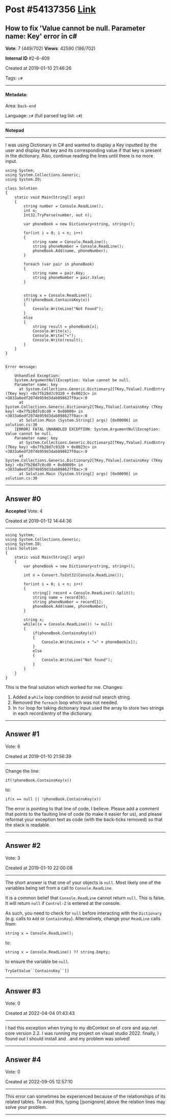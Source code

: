
# Post \#54137356 [Link](https://stackoverflow.com/questions/54137356/)

## How to fix 'Value cannot be null. Parameter name: Key' error in c#

**Vote**: 7 (449/702) **Views**: 42590 (186/702) 

**Internal ID** \#2-6-409

Created at 2019-01-10 21:46:26

Tags: `c#`

----------

#### Metadata:

Area: `Back-end`

Language: `c#` (full parsed tag list: `c#`)

----------

**Notepad**


----------

I was using Dictionary in C# and wanted to display a Key inputted by the user and display that key and its corresponding value if that key is present in the dictionary. Also, continue reading the lines until there is no more input.

```
using System;
using System.Collections.Generic;
using System.IO;

class Solution 
{
    static void Main(String[] args) 
    {
        string number = Console.ReadLine();
        int n;
        Int32.TryParse(number, out n);

        var phoneBook = new Dictionary<string, string>();

        for(int i = 0; i < n; i++)
        {
            string name = Console.ReadLine();
            string phoneNumber = Console.ReadLine();
            phoneBook.Add(name, phoneNumber);
        }

        foreach (var pair in phoneBook)
        {
            string name = pair.Key;
            string phoneNumber = pair.Value;
        }


        string x = Console.ReadLine();
        if(!phoneBook.ContainsKey(x))
        {
            Console.WriteLine("Not Found");
        }
        else
        {
            string result = phoneBook[x];
            Console.Write(x);
            Console.Write("=");
            Console.Write(result);
        }
    }
}


Error message:

    Unhandled Exception:
    System.ArgumentNullException: Value cannot be null.
    Parameter name: key
      at System.Collections.Generic.Dictionary2[TKey,TValue].FindEntry (TKey key) <0x7fb28d7c9320 + 0x0023c> in <3833a6edf2074b959d3dab898627f0ac>:0 
      at System.Collections.Generic.Dictionary2[TKey,TValue].ContainsKey (TKey key) <0x7fb28d7c8cd0 + 0x00009> in <3833a6edf2074b959d3dab898627f0ac>:0 
      at Solution.Main (System.String[] args) [0x00096] in solution.cs:30 
    [ERROR] FATAL UNHANDLED EXCEPTION: System.ArgumentNullException: Value cannot be null.
    Parameter name: key
      at System.Collections.Generic.Dictionary2[TKey,TValue].FindEntry (TKey key) <0x7fb28d7c9320 + 0x0023c> in <3833a6edf2074b959d3dab898627f0ac>:0 
      at System.Collections.Generic.Dictionary2[TKey,TValue].ContainsKey (TKey key) <0x7fb28d7c8cd0 + 0x00009> in <3833a6edf2074b959d3dab898627f0ac>:0 
      at Solution.Main (System.String[] args) [0x00096] in solution.cs:30
```



----------
        
## Answer \#0

**Accepted** Vote: 4

Created at 2019-01-12 14:44:36

------------

```
using System;
using System.Collections.Generic;
using System.IO;
class Solution 
{
    static void Main(String[] args) 
    {   
        var phoneBook = new Dictionary<string, string>();

        int n = Convert.ToInt32(Console.ReadLine());

        for(int i = 0; i < n; i++)
        {
            string[] record = Console.ReadLine().Split();
            string name = record[0];
            string phoneNumber = record[1];
            phoneBook.Add(name, phoneNumber); 
        }

        string x;
        while((x = Console.ReadLine()) != null)
        {
            if(phoneBook.ContainsKey(x))
            {
                Console.WriteLine(x + "=" + phoneBook[x]);
            }
            else
            {
                Console.WriteLine("Not found");
            }
        }
    }
}
```


This is the final solution which worked for me.
Changes:
1. Added a `while` loop condition to avoid null search string.
2. Removed the `foreach` loop which was not needed.
3. In `for` loop for taking dictionary input used the array to store two strings in each record/entry of the dictionary.


------------
    
    
## Answer \#1

 Vote: 6

Created at 2019-01-10 21:56:39

------------

Change the line: 

```
if(!phoneBook.ContainsKey(x))
```


to:

```
if(x == null || !phoneBook.ContainsKey(x))
```


The error is pointing to that line of code, I believe. Please add a comment that points to the faulting line of code (to make it easier for us), and please reformat your exception text as code (with the back-ticks removed) so that the stack is readable.


------------
    
    
## Answer \#2

 Vote: 3

Created at 2019-01-10 22:00:08

------------

The short answer is that one of your objects is `null`. Most likely one of the variables being set from a call to `Console.ReadLine`.

It is a common belief that `Console.ReadLine` cannot return `null`. This is false. It will return `null` if `Control-Z` is entered at the console.

As such, you need to check for `null` before interacting with the `Dictionary` (e.g. calls to `Add` or `ContainsKey`). Alternatively, change your `ReadLine` calls from:

```
string x = Console.ReadLine();
```


to:

```
string x = Console.ReadLine() ?? string.Empty;
```


to ensure the variable  be `null`.

`TryGetValue``ContainsKey``[]`


------------
    
    
## Answer \#3

 Vote: 0

Created at 2022-04-04 01:43:43

------------

I had this exception when trying to  my dbContext on ef core and asp.net core version 2.2. I was running my project on visual studio 2022.
finally, I found out I should install  and . and my problem was solved!


------------
    
    
## Answer \#4

 Vote: 0

Created at 2022-09-05 12:57:10

------------

This error can sometimes be experienced because of the relationships of its related tables. To avoid this, typing [jsonignore] above the relation lines may solve your problem.


------------
    
    